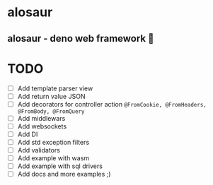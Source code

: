 # alosaur
alosaur - deno web framework 🦖
---

# TODO

* [ ] Add template parser view
* [ ] Add return value JSON
* [ ] Add decorators for controller action `@FromCookie, @FromHeaders, @FromBody, @FromQuery`
* [ ] Add middlewars
* [ ] Add websockets
* [ ] Add DI
* [ ] Add std exception filters
* [ ] Add validators
* [ ] Add example with wasm
* [ ] Add example with sql drivers
* [ ] Add docs and more examples ;)
